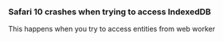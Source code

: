 ### Safari 10 crashes when trying to access IndexedDB

This happens when you try to access entities from web worker
